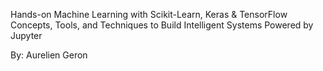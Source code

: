 Hands-on Machine Learning with Scikit-Learn, Keras & TensorFlow
    Concepts, Tools, and Techniques to Build Intelligent Systems
        Powered by Jupyter

By: Aurelien Geron
